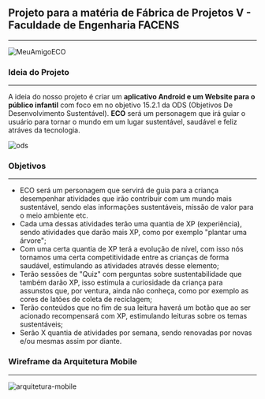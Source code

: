 <h2> Projeto para a matéria de Fábrica de Projetos V - Faculdade de Engenharia FACENS </h2>

-----------------------------------------------------------------------------------------------------------------------------------------------------------------------

![MeuAmigoECO](https://user-images.githubusercontent.com/63882166/168189727-4f3ffa6a-ff2e-4d45-a91e-597199c277a6.png)

<h3>Ideia do Projeto</h3>

-----------------------------------------------------------------------------------------------------------------------------------------------------------------------

A ideia do nosso projeto é criar um **aplicativo Android e um Website para o público infantil** com foco em no objetivo 15.2.1 da ODS (Objetivos De Desenvolvimento Sustentável). **ECO** será um personagem que irá guiar o usuário para tornar o mundo em um lugar sustentável, saudável e feliz atráves da tecnologia.

![ods](https://user-images.githubusercontent.com/63882166/168189901-f5be0022-4dd3-481f-80c8-b7d723a83a94.png)

<h3>Objetivos</h3>

-----------------------------------------------------------------------------------------------------------------------------------------------------------------------

- ECO será um personagem que servirá de guia para a criança desempenhar atividades que irão contribuir com um mundo mais sustentável, sendo elas informações sustentáveis, missão de valor para o meio ambiente etc.
- Cada uma dessas atividades terão uma quantia de XP (experiência), sendo atividades que darão mais XP, como por exemplo "plantar uma árvore";
- Com uma certa quantia de XP terá a evolução de nível, com isso nós tornamos uma certa competitividade entre as crianças de forma saudável, estimulando as atividades através desse elemento;
- Terão sessões de "Quiz" com perguntas sobre sustentabilidade que também darão XP, isso estimula a curiosidade da criança para assunstos que, por ventura, ainda não conheça, como por exemplo as cores de latões de coleta de reciclagem;
- Terão conteúdos que no fim de sua leitura haverá um botão que ao ser acionado recompensará com XP, estimulando leituras sobre os temas sustentáveis;
- Serão X quantia de atividades por semana, sendo renovadas por novas e/ou mesmas assim por diante.

<h3>Wireframe da Arquitetura Mobile</h3>

-----------------------------------------------------------------------------------------------------------------------------------------------------------------------

![arquitetura-mobile](https://user-images.githubusercontent.com/63882166/168190421-1f7adcb8-0e81-4f86-a112-eed6270bb580.png)






